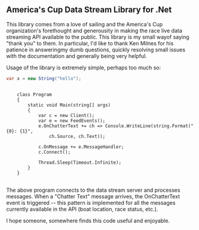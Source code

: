 <h2>America's Cup Data Stream Library for .Net</h2>

<p>
This library comes from a love of sailing and the America's Cup organization's  forethought and generousity in making the race live data streaming API available to the public.  This library is my small wayof saying "thank you" to them.  In particular, I'd like to thank Ken Milnes for his patience in answeringmy dumb questions, quickly resolving small issues with the documentation and generally being very helpful.
<p>

<p>Usage of the library is extremely simple, perhaps too much so:</p>

```csharp
var x = new String("hello");
```

<pre>
<code language="c#">
    class Program
    {
    	static void Main(string[] args)
    	{
    	    var c = new Client();
    	    var e = new FeedEvents();
    	    e.OnChatterText += ch => Console.WriteLine(string.Format("{0}: {1}", 
    	    	ch.Source, ch.Text));
    	    	
    	    c.OnMessage += e.MessageHandler;
    	    c.Connect();
    	    
    	    Thread.Sleep(Timeout.Infinite);
    	}
    }
</code>
</pre>

<p>
The above program connects to the data stream server and processes messages.  When a "Chatter Text" message arrives, the OnChatterText event is triggered -- this pattern is implemented for all the messages currently available in the API (boat location, race status, etc.).  
</p>
<p>
I hope someone, somewhere finds this code useful and enjoyable.
</p>
